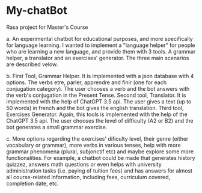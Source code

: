 # My-chatBot
Rasa project for Master's Course 

a. An experimental chatbot for educational purposes, and more specifically for language learning. I wanted to implement a "language helper" for people who are learning a new language, and provide
them with 3 tools. A grammar helper, a translator and an exercises' generator. The three main scenarios are described velow.

b. First Tool, Grammar Helper. It is implemented with a json database with 4 options. The verbs etre, parler, apprendre and finir (one for each conjugation category). The user chooses a verb
and the bot answers with the verb's conjugation in the Present Tense. 
  Second tool, Translator. It is implemented with the help of ChatGPT 3.5 api. The user gives a text (up to 50 words) in french
and the bot gives the english translation. 
  Third tool, Exercises Generator. Again, this tools is implemented with the help of the ChatGPT 3.5 api. The user chooses the level of difficulty (A2 or B2) and the bot generates a small grammar
exercise.

c. More options regarding the exercises' dificulty level, their genre (either vocabulary or grammar), more verbs in various tenses, help with more grammar phenomena (plural, subjonctif etc) and maybe explore 
some more functionalities. For example, a chatbot could be made that generates history quizzez, answers math questions or even helps with university administration tasks (i.e. paying of tuition fees) and 
has answers for almost all course-related information, including fees, curriculum covered, completion date, etc. 
